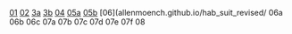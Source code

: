 [01](allenmoench.github.io/hab_suit_revised/hab_01_gbif.html)
[02](allenmoench.github.io/hab_suit_revised/hab_02_grassland_boundaries.html)
[3a](allenmoench.github.io/hab_suit_revised/hab_03a_soil_urls.html)
[3b](allenmoench.github.io/hab_suit_revised/hab_03b_soil_urls.html)
[04](allenmoench.github.io/hab_suit_revised/hab_04_soil_tiles.html)
[05a](allenmoench.github.io/hab_suit_revised/hab_05a_elevation.html)
[05b](allenmoench.github.io/hab_suit_revised/hab_05b_elevation.html)
[06](allenmoench.github.io/hab_suit_revised/
06a
06b
06c
07a
07b
07c
07d
07e
07f
08
